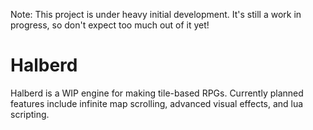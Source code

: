 Note: This project is under heavy initial development. It's still a work in progress, so don't expect too much out of it yet!

# Halberd
Halberd is a WIP engine for making tile-based RPGs. Currently planned features include infinite map scrolling, advanced visual effects, and lua scripting.
